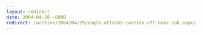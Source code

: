 ```yaml
---
layout: redirect
date: 2004-04-28 -0800
redirect: /archive/2004/04/29/eagle-attacks-carries-off-bear-cub.aspx/
---
```


